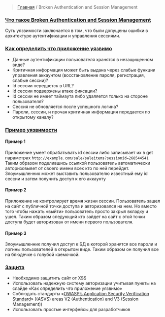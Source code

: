 > [Главная](README.md)  /  Broken Authentication and Session Management

### <a id="about"></a> [Что такое  Broken Authentication and Session Management](#about)
Суть уязвимости заключается в том, что были допущены ошибки в архитектуре аутентификации и управления сессиями.

### <a id='vulnerable'></a> [Как определить что приложение уязвимо](#vulnerable)
* Данные аутентификации пользователя хранятся в незащищенном виде?
* Критичная информация может быть выдана через слабые функции управления аккаунтом (восстановление пароля, регистрация, слабые сессии)?
* Id сессии передается в URL?
* Id сессии подвержены атаке фиксации?
* Id сессии не имеет таймаута либо удаляется только на стороне пользователя?
* Сессия не обновляется после успешного логина?
* Пароли, сессии, и прочая критичная информация передается по открытому каналу?



### <a id='example'></a> [Пример уязвимости](#example)
#### Пример 1
Приложение умеет обрабатывать id сессии либо записывает их в get параметрах  `http://example.com/sale/saleitems?sessionid=268544541`
Таким образом поделившись ссылкой пользователь автоматически авторизовывет от своего имени всех кто по ней перейдет.
Злоумышленник может выставить пользователю известный ему id сессии и затем получить доступ к его аккаунту

#### Пример 2
Приложение не контролирует время жизни сессии.
Пользователь зашел на сайт с публичной точки доступа и авторизовался на нем. Но вместо того чтобы нажать «выйти» пользователь просто закрыл вкладку и ушел. Таким образом следующий кто зайдет на сайт с этой точки доступа будет авторизован от имени первого пользователя.

#### Пример 3
Злоумышленник получил доступ к БД в которой хранятся все пароли и логины пользователей в открытом виде.
Таким образом он получил все на блюдечке с голубой каемочкой. 


### <a id="protection"></a> [Защита](#protection)
* Необходимо защитить сайт от XSS
* Использовать надежную систему авторизации учитывая пункты на слайде «Как определить что приложение уязвимо»
* Соблюдать стандарты «[OWASP’s Application Security Verification Standard](https://www.owasp.org/index.php/ASVS)» ((ASVS) areas V2 (Authentication) and V3 (Session Management))
* Использовать простые интерфейсы для разработчиков